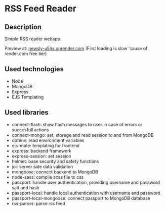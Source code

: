 # RSS Feed Reader
## Description
Simple RSS reader webapp.

Preview at: [newsly-u5hs.onrender.com](https://newsly-u5hs.onrender.com/)
(First loading is slow 'cause of render.com free tier)

## Used technologies
- Node
- MongoDB
- Express
- EJS Templating

## Used libraries
- connect-flash: show flash messages to user in case of errors or succesfull actions
- connect-mongo: set, storage and read session to and from MongoDB
- dotenv: read environment variables
- ejs-mate: templating for frontend
- express: backend framework
- express-session: set session
- helmet: base security and safety functions
- joi: server side data validation
- mongoose: connect backend to MongoDB
- node-sass: compile scss file to css
- passport: handle user authentication, providing username and password salt and hash
- passport-local: handle local authentication with username and password
- passport-local-mongoose: connect passport to MongoDB database
- rss-parser: parse rss feed
